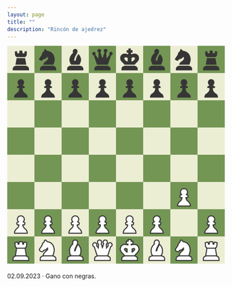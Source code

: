 ```yaml
---
layout: page
title: ""
description: "Rincón de ajedrez"
---
```


<div class="chess">
    <img src="assets/images/pages/chess/games/board.gif"/>
    <br/><br/>
02.09.2023 · Gano con negras.
<br/>
</div>
